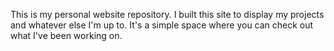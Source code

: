 This is my personal website repository. I built this site to display my projects and whatever else I'm up to. It's a simple space where you can check out what I've been working on.
